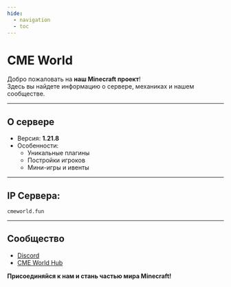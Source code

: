 ```yaml
---
hide:
  - navigation
  - toc
---
```


# CME World

Добро пожаловать на **наш Minecraft проект**!  
Здесь вы найдете информацию о сервере, механиках и нашем сообществе.

---

## О сервере
- Версия: **1.21.8**
- Особенности:
    - Уникальные плагины
    - Постройки игроков
    - Мини-игры и ивенты

---

## IP Сервера:
`
cmeworld.fun
`

---

## Сообщество
- [Discord](https://dsc.gg/cme-world)  
- [CME World Hub](https://github.com/Kr1sper59/CME-World-Hub)

**Присоединяйся к нам и стань частью мира Minecraft!**
